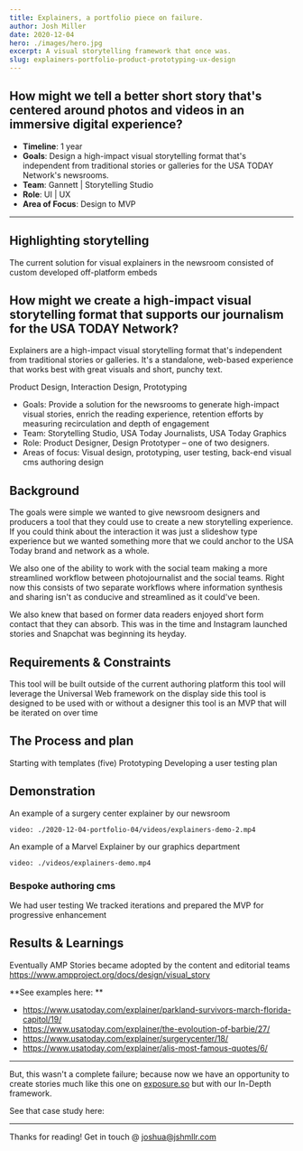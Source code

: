```yaml
---
title: Explainers, a portfolio piece on failure.
author: Josh Miller
date: 2020-12-04
hero: ./images/hero.jpg
excerpt: A visual storytelling framework that once was.
slug: explainers-portfolio-product-prototyping-ux-design
---
```


## How might we tell a better short story that's centered around photos and videos in an immersive digital experience?

- **Timeline**: 1 year
- **Goals**:  Design a high-impact visual storytelling format that's independent from traditional stories or galleries for the USA TODAY Network's newsrooms.
- **Team**: Gannett | Storytelling Studio
- **Role**: UI | UX
- **Area of Focus**: Design to MVP

---
## Highlighting storytelling

The current solution for visual explainers in the newsroom consisted of  custom developed off-platform embeds 

## How might we create a high-impact visual storytelling format that supports our journalism for the USA TODAY Network?

Explainers are a high-impact visual storytelling format that's independent from traditional stories or galleries. It's a standalone, web-based experience that works best with great visuals and short, punchy text.

Product Design, Interaction Design, Prototyping

- Goals: Provide a solution for the newsrooms to generate high-impact visual stories, enrich the reading experience, retention efforts by measuring recirculation and depth of engagement
- Team: Storytelling Studio, USA Today Journalists, USA Today Graphics
- Role: Product Designer, Design Prototyper – one of two designers.
- Areas of focus: Visual design, prototyping, user testing, back-end visual cms authoring design


## Background

The goals were simple we wanted to give newsroom designers and producers a tool that they could use to create a new storytelling experience. If you could think about the interaction it was just a slideshow type experience but we wanted something more that we could anchor to the USA Today brand and network as a whole.

We also one of the ability to work with the social team making a more streamlined workflow between photojournalist and the social teams. Right now this consists of two separate workflows where information synthesis and sharing isn't as conducive and streamlined as it could've been.

We also knew that based on former data readers enjoyed short form contact that they can absorb. This was in the time and Instagram launched stories and Snapchat was beginning its heyday. 

## Requirements & Constraints
This tool will be built outside of the current authoring platform
this tool will leverage the Universal Web framework on the display side
this tool is designed to be used with or without a designer
this tool is an MVP that will be iterated on over time

## The Process and plan

Starting with templates (five)
Prototyping
Developing a user testing plan

## Demonstration

An example of a surgery center explainer by our newsroom

`video: ./2020-12-04-portfolio-04/videos/explainers-demo-2.mp4`

An example of a Marvel Explainer by our graphics department

`video: ./videos/explainers-demo.mp4`

### Bespoke authoring cms

We had user testing
We tracked iterations and prepared the MVP for progressive enhancement

## Results & Learnings
Eventually AMP Stories became adopted by the content and editorial teams https://www.ampproject.org/docs/design/visual_story

**See examples here: **
- https://www.usatoday.com/explainer/parkland-survivors-march-florida-capitol/19/
- https://www.usatoday.com/explainer/the-evoloution-of-barbie/27/
- https://www.usatoday.com/explainer/surgerycenter/18/
- https://www.usatoday.com/explainer/alis-most-famous-quotes/6/

---

But, this wasn't a complete failure; because now we have an opportunity to create stories much like this one on [exposure.so](https://www.distastefulshroom.com/furloughed) but with our In-Depth framework.

See that case study here: 

---
Thanks for reading! 
Get in touch @ [joshua@jshmllr.com](mailto:joshua@jshmllr.com)